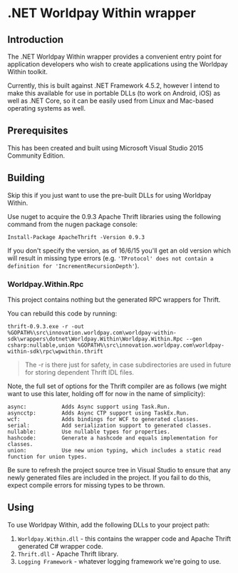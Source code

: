 # .NET Worldpay Within wrapper

## Introduction
The .NET Worldpay Within wrapper provides a convenient entry point for application developers who wish to create applications using the Worldpay Within toolkit.

Currently, this is built against .NET Framework 4.5.2, however I intend to make this available for use in portable DLLs (to work on Android, iOS) as well as .NET Core, so it can be easily used from Linux and Mac-based operating systems as well.

## Prerequisites

This has been created and built using Microsoft Visual Studio 2015 Community Edition.

## Building

Skip this if you just want to use the pre-built DLLs for using Worldpay Within.

Use nuget to acquire the 0.9.3 Apache Thrift libraries using the following command from the nugen package console:

```Install-Package ApacheThrift -Version 0.9.3```

If you don't specify the version, as of 16/6/15 you'll get an old version which will result in missing type errors (e.g. ```'TProtocol' does not contain a definition for 'IncrementRecursionDepth'```).

### Worldpay.Within.Rpc

This project contains nothing but the generated RPC wrappers for Thrift.

You can rebuild this code by running:

```thrift-0.9.3.exe -r -out %GOPATH%\src\innovation.worldpay.com\worldpay-within-sdk\wrappers\dotnet\Worldpay.Within\Worldpay.Within.Rpc --gen csharp:nullable,union %GOPATH%\src\innovation.worldpay.com\worldpay-within-sdk\rpc\wpwithin.thrift```

> The -r is there just for safety, in case subdirectories are used in future for storing dependent Thrift IDL files.

Note, the full set of options for the Thrift compiler are as follows (we might want to use this later, holding off for now in the name of simplicity):

    async:           Adds Async support using Task.Run.
    asyncctp:        Adds Async CTP support using TaskEx.Run.
    wcf:             Adds bindings for WCF to generated classes.
    serial:          Add serialization support to generated classes.
    nullable:        Use nullable types for properties.
    hashcode:        Generate a hashcode and equals implementation for classes.
    union:           Use new union typing, which includes a static read function for union types.

Be sure to refresh the project source tree in Visual Studio to ensure that any newly generated files are included in the project.  If you fail to do this, expect compile errors for missing types to be thrown.

## Using

To use Worldpay Within, add the following DLLs to your project path:

1. ```Worldpay.Within.dll``` - this contains the wrapper code and Apache Thrift generated C# wrapper code. 
1. ```Thrift.dll``` - Apache Thrift library. 
1. ```Logging Framework``` - whatever logging framework we're going to use.



  
